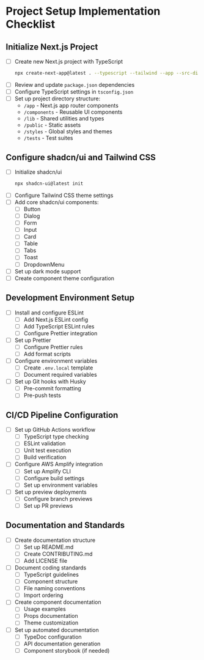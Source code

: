 # Project Setup Implementation Checklist

## Initialize Next.js Project
- [ ] Create new Next.js project with TypeScript
  ```bash
  npx create-next-app@latest . --typescript --tailwind --app --src-dir
  ```
- [ ] Review and update `package.json` dependencies
- [ ] Configure TypeScript settings in `tsconfig.json`
- [ ] Set up project directory structure:
  - `/app` - Next.js app router components
  - `/components` - Reusable UI components
  - `/lib` - Shared utilities and types
  - `/public` - Static assets
  - `/styles` - Global styles and themes
  - `/tests` - Test suites

## Configure shadcn/ui and Tailwind CSS
- [ ] Initialize shadcn/ui
  ```bash
  npx shadcn-ui@latest init
  ```
- [ ] Configure Tailwind CSS theme settings
- [ ] Add core shadcn/ui components:
  - [ ] Button
  - [ ] Dialog
  - [ ] Form
  - [ ] Input
  - [ ] Card
  - [ ] Table
  - [ ] Tabs
  - [ ] Toast
  - [ ] DropdownMenu
- [ ] Set up dark mode support
- [ ] Create component theme configuration

## Development Environment Setup
- [ ] Install and configure ESLint
  - [ ] Add Next.js ESLint config
  - [ ] Add TypeScript ESLint rules
  - [ ] Configure Prettier integration
- [ ] Set up Prettier
  - [ ] Configure Prettier rules
  - [ ] Add format scripts
- [ ] Configure environment variables
  - [ ] Create `.env.local` template
  - [ ] Document required variables
- [ ] Set up Git hooks with Husky
  - [ ] Pre-commit formatting
  - [ ] Pre-push tests

## CI/CD Pipeline Configuration
- [ ] Set up GitHub Actions workflow
  - [ ] TypeScript type checking
  - [ ] ESLint validation
  - [ ] Unit test execution
  - [ ] Build verification
- [ ] Configure AWS Amplify integration
  - [ ] Set up Amplify CLI
  - [ ] Configure build settings
  - [ ] Set up environment variables
- [ ] Set up preview deployments
  - [ ] Configure branch previews
  - [ ] Set up PR previews

## Documentation and Standards
- [ ] Create documentation structure
  - [ ] Set up README.md
  - [ ] Create CONTRIBUTING.md
  - [ ] Add LICENSE file
- [ ] Document coding standards
  - [ ] TypeScript guidelines
  - [ ] Component structure
  - [ ] File naming conventions
  - [ ] Import ordering
- [ ] Create component documentation
  - [ ] Usage examples
  - [ ] Props documentation
  - [ ] Theme customization
- [ ] Set up automated documentation
  - [ ] TypeDoc configuration
  - [ ] API documentation generation
  - [ ] Component storybook (if needed) 